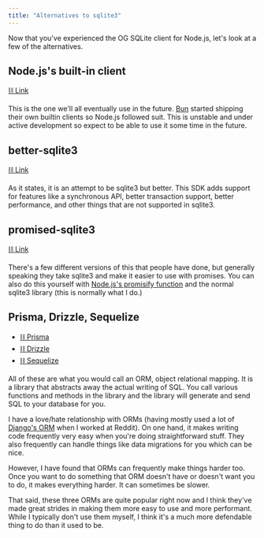 ```yaml
---
title: "Alternatives to sqlite3"
---
```


Now that you've experienced the OG SQLite client for Node.js, let's look at a few of the alternatives.

## Node.js's built-in client

[⛓️ Link][nodejs]

This is the one we'll all eventually use in the future. [Bun][bun] started shipping their own builtin clients so Node.js followed suit. This is unstable and under active development so expect to be able to use it some time in the future.

## better-sqlite3

[⛓️ Link][better-sqlite3]

As it states, it is an attempt to be sqlite3 but better. This SDK adds support for features like a synchronous API, better transaction support, better performance, and other things that are not supported in sqlite3.

## promised-sqlite3

[⛓️ Link][promised-sqlite3]

There's a few different versions of this that people have done, but generally speaking they take sqlite3 and make it easier to use with promises. You can also do this yourself with [Node.js's promisify function][promisify] and the normal sqlite3 library (this is normally what I do.)

## Prisma, Drizzle, Sequelize

- [⛓️ Prisma][prisma]
- [⛓️ Drizzle][drizzle]
- [⛓️ Sequelize][sequelize]

All of these are what you would call an ORM, object relational mapping. It is a library that abstracts away the actual writing of SQL. You call various functions and methods in the library and the library will generate and send SQL to your database for you.

I have a love/hate relationship with ORMs (having mostly used a lot of [Django's ORM][django] when I worked at Reddit). On one hand, it makes writing code frequently very easy when you're doing straightforward stuff. They also frequently can handle things like data migrations for you which can be nice.

However, I have found that ORMs can frequently make things harder too. Once you want to do something that ORM doesn't have or doesn't want you to do, it makes everything harder. It can sometimes be slower.

That said, these three ORMs are quite popular right now and I think they've made great strides in making them more easy to use and more performant. While I typically don't use them myself, I think it's a much more defendable thing to do than it used to be.

[nodejs]: https://nodejs.org/api/sqlite.html
[bun]: https://bun.sh/docs/api/sqlite
[better-sqlite3]: https://github.com/WiseLibs/better-sqlite3
[promised-sqlite3]: https://github.com/tguichaoua/promised-sqlite3
[promisify]: https://nodejs.org/api/util.html#utilpromisifyoriginal
[drizzle]: https://orm.drizzle.team/docs/get-started-sqlite
[prisma]: https://www.prisma.io/docs/getting-started/quickstart
[sequelize]: https://sequelize.org/docs/v7/databases/sqlite/
[django]: https://docs.djangoproject.com/en/5.0/topics/db/queries/

